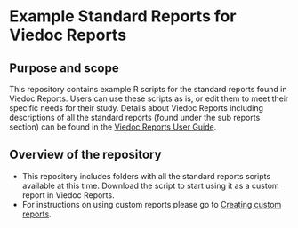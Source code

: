 # Example Standard Reports for Viedoc Reports

## Purpose and scope
This repository contains example R scripts for the standard reports found in Viedoc Reports. Users can use these scripts as is, or edit them to meet their specific needs for their study.
Details about Viedoc Reports including descriptions of all the standard reports (found under the sub reports section) can be found in the [Viedoc Reports User Guide](https://help.viedoc.net/c/8a3600).

## Overview of the repository
- This repository includes folders with all the standard reports scripts available at this time. Download the script to start using it as a custom report in Viedoc Reports.
- For instructions on using custom reports please go to [Creating custom reports](https://help.viedoc.net/c/8a3600/6e9c82/en/).
